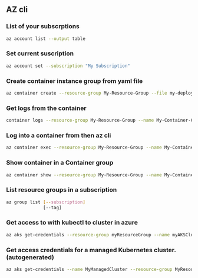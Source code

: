 ## AZ cli

### List of your subscrptions
```bash
az account list --output table
```
### Set current suscription
```bash
az account set --subscription "My Subscription"
```
### Create container instance group from yaml file
```bash
az container create --resource-group My-Resource-Group --file my-deploy-file.yaml
```
### Get logs from the container
```bash
container logs --resource-group My-Resource-Group --name My-Container-Group-name --container-name My-Container-Name
```
### Log into a container from then az cli
```bash
az container exec --resource-group My-Resource-Group --name My-Container-Group-name --container-name My-Container-Nam --exec-command "/bin/bash"
```
### Show container in a Container group
```bash
az container show --resource-group My-Resource-Group --name My-Container-Group-name --output table
```

### List resource groups in a subscription
```bash
az group list [--subscription]
              [--tag]
```

### Get access to with kubectl to cluster in azure
```bash
az aks get-credentials --resource-group myResourceGroup --name myAKSCluster
```
### Get access credentials for a managed Kubernetes cluster. (autogenerated)
```bash
az aks get-credentials --name MyManagedCluster --resource-group MyResourceGroup
```
